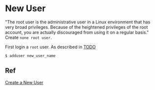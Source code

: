 # New User

"The root user is the administrative user in a Linux environment that has very broad privileges. Because of the heightened privileges of the root account, you are actually discouraged from using it on a regular basis." Create `none root user`.


First login a `root` user. As described in [TODO]()

    $ adduser new_user_name

## Ref
[Create a New User](https://www.digitalocean.com/community/tutorials/initial-server-setup-with-ubuntu-14-04)